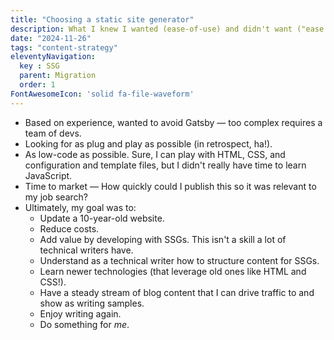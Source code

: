 ```yaml
---
title: "Choosing a static site generator"
description: What I knew I wanted (ease-of-use) and didn't want ("ease of use") out of static site generators.
date: "2024-11-26"
tags: "content-strategy"
eleventyNavigation:
  key : SSG
  parent: Migration
  order: 1
FontAwesomeIcon: 'solid fa-file-waveform'
---
```


- Based on experience, wanted to avoid Gatsby &mdash; too complex requires a team of devs.
- Looking for as plug and play as possible (in retrospect, ha!).
- As low-code as possible. Sure, I can play with HTML, CSS, and configuration and template files, but I didn't really have time to learn JavaScript.
- Time to market &mdash; How quickly could I publish this so it was relevant to my job search?
- Ultimately, my goal was to:
  - Update a 10-year-old website.
  - Reduce costs.
  - Add value by developing with SSGs. This isn't a skill a lot of technical writers have.
  - Understand as a technical writer how to structure content for SSGs.
  - Learn newer technologies (that leverage old ones like HTML and CSS!).
  - Have a steady stream of blog content that I can drive traffic to and show as writing samples.
  - Enjoy writing again.
  - Do something for *me*.

